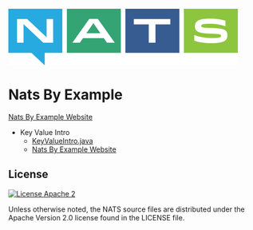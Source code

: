![NATS](../images/large-logo.png)

# Nats By Example

[Nats By Example Website](https://nats-by-example-1f8ikqh8c-connecteverything.vercel.app/)

* Key Value Intro
  * [KeyValueIntro.java](src/main/java/io/nats/KeyValueIntro.java)
  * [Nats By Example Website](https://nats-by-example-1f8ikqh8c-connecteverything.vercel.app/examples/kv/intro/go) 

## License

[![License Apache 2](https://img.shields.io/badge/License-Apache2-blue.svg)](https://www.apache.org/licenses/LICENSE-2.0)

Unless otherwise noted, the NATS source files are distributed under the Apache Version 2.0 license found in the LICENSE file.
